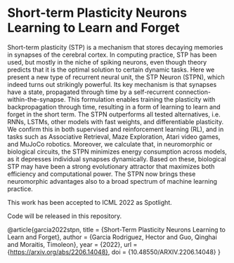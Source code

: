# Short-term Plasticity Neurons Learning to Learn and Forget

Short-term plasticity (STP) is a mechanism that stores decaying memories in synapses of the cerebral cortex. In computing practice, STP has been used, but mostly in the niche of spiking neurons, even though theory predicts that it is the optimal solution to certain dynamic tasks. Here we present a new type of recurrent neural unit, the STP Neuron (STPN), which indeed turns out strikingly powerful. Its key mechanism is that synapses have a state, propagated through time by a self-recurrent connection-within-the-synapse. This formulation enables training the plasticity with backpropagation through time, resulting in a form of learning to learn and forget in the short term. The STPN outperforms all tested alternatives, i.e. RNNs, LSTMs, other models with fast weights, and differentiable plasticity. We confirm this in both supervised and reinforcement learning (RL), and in tasks such as Associative Retrieval, Maze Exploration, Atari video games, and MuJoCo robotics. Moreover, we calculate that, in neuromorphic or biological circuits, the STPN minimizes energy consumption across models, as it depresses individual synapses dynamically. Based on these, biological STP may have been a strong evolutionary attractor that maximizes both efficiency and computational power. The STPN now brings these neuromorphic advantages also to a broad spectrum of machine learning practice.

This work has been accepted to ICML 2022 as Spotlight.

Code will be released in this repository.

@article{garcia2022stpn,
  title = {Short-Term Plasticity Neurons Learning to Learn and Forget},
  author = {Garcia Rodriguez, Hector and Guo, Qinghai and Moraitis, Timoleon},
  year = {2022},
  url = {https://arxiv.org/abs/2206.14048},
  doi = {10.48550/ARXIV.2206.14048}
}